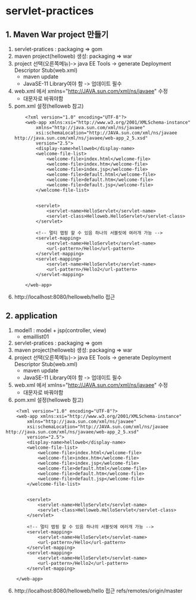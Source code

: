 # servlet-practices

## 1. Maven War project 만들기
1. servlet-pratices : packaging => gom
2.	maven project(helloweb) 생성:  packaging => war
3.	project 선택(오른쪽메뉴)-> java EE Tools -> generate Deployment Descriptor Stub(web.xml)
	+ maven update
	+ JavaSE-11 Library여야 함 -> 업데이트 필수
4.	web.xml 에서 xmlns="http://JAVA.sun.com/xml/ns/javaee" 수정	
	+ 대문자로 바꿔야함
5.	pom.xml 설정(helloweb 참고)
	```
		<?xml version="1.0" encoding="UTF-8"?>
		<web-app xmlns:xsi="http://www.w3.org/2001/XMLSchema-instance"
			xmlns="http://java.sun.com/xml/ns/javaee"
			xsi:schemaLocation="http://JAVA.sun.com/xml/ns/javaee http://java.sun.com/xml/ns/javaee/web-app_2_5.xsd"
			version="2.5">
			<display-name>helloweb</display-name>
			<welcome-file-list>
				<welcome-file>index.html</welcome-file>
				<welcome-file>index.htm</welcome-file>
				<welcome-file>index.jsp</welcome-file>
				<welcome-file>default.html</welcome-file>
				<welcome-file>default.htm</welcome-file>
				<welcome-file>default.jsp</welcome-file>
			</welcome-file-list>
		
		
			<servlet>
				<servlet-name>HelloServlet</servlet-name>
				<servlet-class>Helloweb.HelloServlet</servlet-class>
			</servlet>
		
			<!-- 멀티 맵핑 할 수 있음 하나의 서블릿에 여러개 가능 -->
			<servlet-mapping>
				<servlet-name>HelloServlet</servlet-name>
				<url-pattern>/Hello</url-pattern>
			</servlet-mapping>
			<servlet-mapping>
				<servlet-name>HelloServlet</servlet-name>
				<url-pattern>/Hello2</url-pattern>
			</servlet-mapping>
		
		</web-app>
	```
6. http://localhost:8080/helloweb/hello 접근


## 2. application
1. model1 : model + jsp(controller, view)
	- emaillist01
1. servlet-pratices : packaging => gom
2.	maven project(helloweb) 생성:  packaging => war
3.	project 선택(오른쪽메뉴)-> java EE Tools -> generate Deployment Descriptor Stub(web.xml)
	+ maven update
	+ JavaSE-11 Library여야 함 -> 업데이트 필수
4.	web.xml 에서 xmlns="http://JAVA.sun.com/xml/ns/javaee" 수정	
	+ 대문자로 바꿔야함
5.	pom.xml 설정(helloweb 참고)

```
	<?xml version="1.0" encoding="UTF-8"?>
	<web-app xmlns:xsi="http://www.w3.org/2001/XMLSchema-instance"
		xmlns="http://java.sun.com/xml/ns/javaee"
		xsi:schemaLocation="http://JAVA.sun.com/xml/ns/javaee http://java.sun.com/xml/ns/javaee/web-app_2_5.xsd"
		version="2.5">
		<display-name>helloweb</display-name>
		<welcome-file-list>
			<welcome-file>index.html</welcome-file>
			<welcome-file>index.htm</welcome-file>
			<welcome-file>index.jsp</welcome-file>
			<welcome-file>default.html</welcome-file>
			<welcome-file>default.htm</welcome-file>
			<welcome-file>default.jsp</welcome-file>
		</welcome-file-list>


		<servlet>
			<servlet-name>HelloServlet</servlet-name>
			<servlet-class>Helloweb.HelloServlet</servlet-class>
		</servlet>

		<!-- 멀티 맵핑 할 수 있음 하나의 서블릿에 여러개 가능 -->
		<servlet-mapping>
			<servlet-name>HelloServlet</servlet-name>
			<url-pattern>/Hello</url-pattern>
		</servlet-mapping>
		<servlet-mapping>
			<servlet-name>HelloServlet</servlet-name>
			<url-pattern>/Hello2</url-pattern>
		</servlet-mapping>

	</web-app>
```
6. http://localhost:8080/helloweb/hello 접근
	refs/remotes/origin/master
